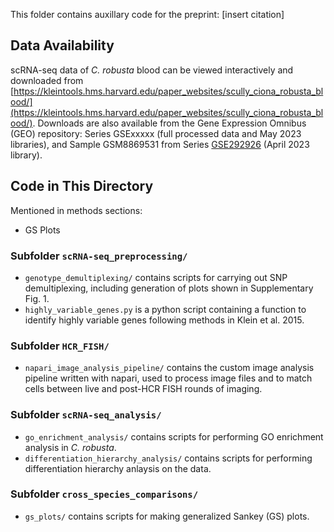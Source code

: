 This folder contains auxillary code for the preprint: [insert citation]

## Data Availability
scRNA-seq data of _C. robusta_ blood can be viewed interactively and downloaded from [https://kleintools.hms.harvard.edu/paper_websites/scully_ciona_robusta_blood/](https://kleintools.hms.harvard.edu/paper_websites/scully_ciona_robusta_blood/). Downloads are also available from the Gene Expression Omnibus (GEO) repository: Series GSExxxxx (full processed data and May 2023 libraries), and Sample GSM8869531 from Series [GSE292926](https://www.ncbi.nlm.nih.gov/geo/query/acc.cgi?acc=GSE292926) (April 2023 library).

## Code in This Directory

Mentioned in methods sections:
- GS Plots

### Subfolder `scRNA-seq_preprocessing/`
- `genotype_demultiplexing/` contains scripts for carrying out SNP demultiplexing, including generation of plots shown in Supplementary Fig. 1.
- `highly_variable_genes.py` is a python script containing a function to identify highly variable genes following methods in Klein et al. 2015.

### Subfolder `HCR_FISH/`
- `napari_image_analysis_pipeline/` contains the custom image analysis pipeline written with napari, used to process image files and to match cells between live and post-HCR FISH rounds of imaging.

### Subfolder `scRNA-seq_analysis/`
- `go_enrichment_analysis/` contains scripts for performing GO enrichment analysis in _C. robusta_.
- `differentiation_hierarchy_analysis/` contains scripts for performing differentiation hierarchy anlaysis on the data.

### Subfolder `cross_species_comparisons/`
- `gs_plots/` contains scripts for making generalized Sankey (GS) plots.